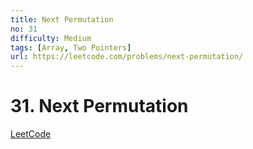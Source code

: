 ```yaml
---
title: Next Permutation
no: 31
difficulty: Medium
tags: [Array, Two Pointers]
url: https://leetcode.com/problems/next-permutation/
---
```


# 31. Next Permutation

[LeetCode](https://leetcode.com/problems/next-permutation/)
